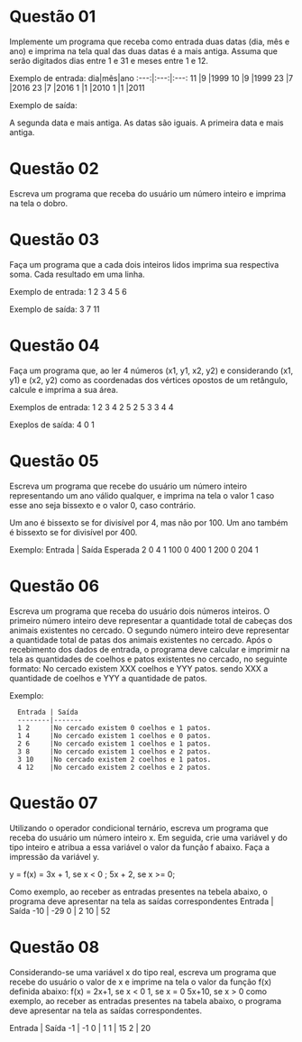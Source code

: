 # Questão 01
Implemente um programa que receba como entrada duas datas (dia, mês e ano) e imprima na tela qual das duas datas é a mais antiga. Assuma que serão digitados dias entre 1 e 31 e meses entre 1 e 12.

Exemplo de entrada:
dia|mês|ano
:---:|:---:|:---:
11 |9  |1999 
10 |9  |1999
23 |7  |2016 
23 |7  |2016
1  |1  |2010 
1  |1  |2011

Exemplo de saída:

A segunda data e mais antiga.
As datas são iguais.
A primeira data e mais antiga.

# Questão 02 
Escreva um programa que receba do usuário um número inteiro e imprima na tela o dobro.

# Questão 03 
Faça um programa que a cada dois inteiros lidos imprima sua respectiva soma. Cada resultado em uma linha.

Exemplo de entrada:
1 2
3 4
5 6

Exemplo de saída:
3
7
11

# Questão 04 
Faça um programa que, ao ler 4 números (x1, y1, x2, y2) e considerando (x1, y1) e (x2, y2) como as coordenadas dos vértices opostos de um retângulo, calcule e imprima a sua área.

Exemplos de entrada:
1 2 3 4
2 5 2 5
3 3 4 4

Exeplos de saída:
4
0
1

# Questão 05 
Escreva um programa que recebe do usuário um número inteiro representando um ano válido qualquer, e imprima na tela o valor 1 caso esse ano seja bissexto e o valor 0, caso contrário.
 
Um ano é bissexto se for divisível por 4, mas não por 100. Um ano também é bissexto se for divisível por 400.

Exemplo: 
      Entrada | Saída Esperada
      2         0
      4         1
      100       0
      400       1
      200       0
      204       1



# Questão 06 
Escreva um programa que receba do usuário dois números inteiros. O primeiro número inteiro deve representar a quantidade total de cabeças dos animais existentes no cercado. O segundo número inteiro deve representar a quantidade total de patas dos animais existentes no cercado. Após o recebimento dos dados de entrada, o programa deve calcular e imprimir na tela as quantidades de coelhos e patos existentes no cercado, no seguinte formato:
No cercado existem XXX coelhos e YYY patos.
sendo XXX a quantidade de coelhos e YYY a quantidade de patos.

Exemplo: 

      Entrada | Saída
      --------|------- 
      1 2     |No cercado existem 0 coelhos e 1 patos.
      1 4     |No cercado existem 1 coelhos e 0 patos.
      2 6     |No cercado existem 1 coelhos e 1 patos.
      3 8     |No cercado existem 1 coelhos e 2 patos.
      3 10    |No cercado existem 2 coelhos e 1 patos.
      4 12    |No cercado existem 2 coelhos e 2 patos. 




# Questão 07
Utilizando o operador condicional ternário, escreva um programa que receba do usuário um número inteiro x. Em seguida, crie uma variável y do tipo inteiro e atribua a essa variável o valor da função f abaixo. Faça a impressão da variável y.

y = f(x) = 
      3x + 1, se x < 0 ; 
      5x + 2, se x >= 0;

Como exemplo, ao receber as entradas presentes na tebela abaixo, o programa deve apresentar na tela as saídas correspondentes
Entrada | Saída
-10     | -29
0       | 2
10      | 52

# Questão 08
Considerando-se uma variável x do tipo real, escreva um programa que recebe do usuário o valor de x e imprime na tela o valor da função f(x) definida abaixo: 
      f(x) = 
            2x+1, se x < 0
            1, se x = 0
            5x+10, se x > 0
como exemplo, ao receber as entradas presentes na tabela abaixo, o programa deve apresentar na tela as saídas correspondentes.
 
Entrada | Saída
-1      |   -1
0       |   1
1       |   15
2       |   20